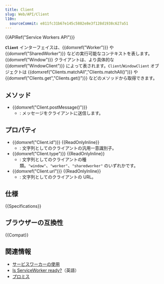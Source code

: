 ```yaml
---
title: Client
slug: Web/API/Client
l10n:
  sourceCommit: e811fc31b67e145c5882e8e3f128d1938c627a51
---
```


{{APIRef("Service Workers API")}}

**`Client`** インターフェイスは、{{domxref("Worker")}} や {{domxref("SharedWorker")}} などの実行可能なコンテキストを表します。{{domxref("Window")}} クライアントは、より具体的な {{domxref("WindowClient")}} によって表されます。`Client`/`WindowClient` オブジェクトは {{domxref("Clients.matchAll","Clients.matchAll()")}} や {{domxref("Clients.get","Clients.get()")}} などのメソッドから取得できます。

## メソッド

- {{domxref("Client.postMessage()")}}
  - : メッセージをクライアントに送信します。

## プロパティ

- {{domxref("Client.id")}} {{ReadOnlyInline}}
  - : 文字列としてのクライアントの汎用一意識別子。
- {{domxref("Client.type")}} {{ReadOnlyInline}}
  - : 文字列としてのクライアントの種類。`"window"`、`"worker"`、`"sharedworker"` のいずれかです。
- {{domxref("Client.url")}} {{ReadOnlyInline}}
  - : 文字列としてのクライアントの URL。

## 仕様

{{Specifications}}

## ブラウザーの互換性

{{Compat}}

## 関連情報

- [サービスワーカーの使用](/ja/docs/Web/API/Service_Worker_API/Using_Service_Workers)
- [Is ServiceWorker ready?](https://jakearchibald.github.io/isserviceworkerready/)（英語）
- [プロミス](/ja/docs/Web/JavaScript/Reference/Global_Objects/Promise)
